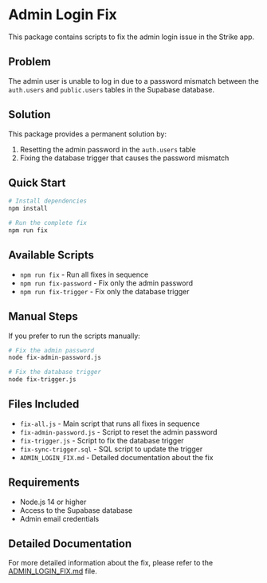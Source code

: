 # Admin Login Fix

This package contains scripts to fix the admin login issue in the Strike app.

## Problem

The admin user is unable to log in due to a password mismatch between the `auth.users` and `public.users` tables in the Supabase database.

## Solution

This package provides a permanent solution by:

1. Resetting the admin password in the `auth.users` table
2. Fixing the database trigger that causes the password mismatch

## Quick Start

```bash
# Install dependencies
npm install

# Run the complete fix
npm run fix
```

## Available Scripts

- `npm run fix` - Run all fixes in sequence
- `npm run fix-password` - Fix only the admin password
- `npm run fix-trigger` - Fix only the database trigger

## Manual Steps

If you prefer to run the scripts manually:

```bash
# Fix the admin password
node fix-admin-password.js

# Fix the database trigger
node fix-trigger.js
```

## Files Included

- `fix-all.js` - Main script that runs all fixes in sequence
- `fix-admin-password.js` - Script to reset the admin password
- `fix-trigger.js` - Script to fix the database trigger
- `fix-sync-trigger.sql` - SQL script to update the trigger
- `ADMIN_LOGIN_FIX.md` - Detailed documentation about the fix

## Requirements

- Node.js 14 or higher
- Access to the Supabase database
- Admin email credentials

## Detailed Documentation

For more detailed information about the fix, please refer to the [ADMIN_LOGIN_FIX.md](./ADMIN_LOGIN_FIX.md) file. 